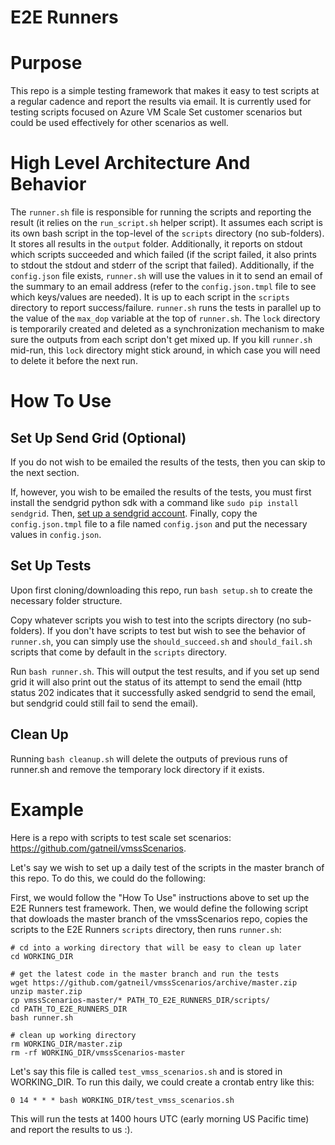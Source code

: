 E2E Runners
===========

# Purpose

This repo is a simple testing framework that makes it easy to test scripts at a regular cadence and report the results via email. It is currently used for testing scripts focused on Azure VM Scale Set customer scenarios but could be used effectively for other scenarios as well.


# High Level Architecture And Behavior

The `runner.sh` file is responsible for running the scripts and reporting the result (it relies on the `run_script.sh` helper script). It assumes each script is its own bash script in the top-level of the `scripts` directory (no sub-folders). It stores all results in the `output` folder. Additionally, it reports on stdout which scripts succeeded and which failed (if the script failed, it also prints to stdout the stdout and stderr of the script that failed). Additionally, if the `config.json` file exists, `runner.sh` will use the values in it to send an email of the summary to an email address (refer to the `config.json.tmpl` file to see which keys/values are needed). It is up to each script in the `scripts` directory to report success/failure. `runner.sh` runs the tests in parallel up to the value of the `max_dop` variable at the top of `runner.sh`. The `lock` directory is temporarily created and deleted as a synchronization mechanism to make sure the outputs from each script don't get mixed up. If you kill `runner.sh` mid-run, this `lock` directory might stick around, in which case you will need to delete it before the next run.


# How To Use

## Set Up Send Grid (Optional)

If you do not wish to be emailed the results of the tests, then you can skip to the next section.

If, however, you wish to be emailed the results of the tests, you must first install the sendgrid python sdk with a command like `sudo pip install sendgrid`. Then, [set up a sendgrid account](https://docs.microsoft.com/azure/app-service-web/sendgrid-dotnet-how-to-send-email). Finally, copy the `config.json.tmpl` file to a file named `config.json` and put the necessary values in `config.json`.

## Set Up Tests

Upon first cloning/downloading this repo, run `bash setup.sh` to create the necessary folder structure. 

Copy whatever scripts you wish to test into the scripts directory (no sub-folders). If you don't have scripts to test but wish to see the behavior of `runner.sh`, you can simply use the `should_succeed.sh` and `should_fail.sh` scripts that come by default in the `scripts` directory.

Run `bash runner.sh`. This will output the test results, and if you set up send grid it will also print out the status of its attempt to send the email (http status 202 indicates that it successfully asked sendgrid to send the email, but sendgrid could still fail to send the email).

## Clean Up

Running `bash cleanup.sh` will delete the outputs of previous runs of runner.sh and remove the temporary lock directory if it exists.


# Example

Here is a repo with scripts to test scale set scenarios: https://github.com/gatneil/vmssScenarios.

Let's say we wish to set up a daily test of the scripts in the master branch of this repo. To do this, we could do the following:

First, we would follow the "How To Use" instructions above to set up the E2E Runners test framework. Then, we would define the following script that dowloads the master branch of the vmssScenarios repo, copies the scripts to the E2E Runners `scripts` directory, then runs `runner.sh`:

```
# cd into a working directory that will be easy to clean up later
cd WORKING_DIR

# get the latest code in the master branch and run the tests
wget https://github.com/gatneil/vmssScenarios/archive/master.zip
unzip master.zip
cp vmssScenarios-master/* PATH_TO_E2E_RUNNERS_DIR/scripts/
cd PATH_TO_E2E_RUNNERS_DIR
bash runner.sh

# clean up working directory
rm WORKING_DIR/master.zip
rm -rf WORKING_DIR/vmssScenarios-master
```

Let's say this file is called `test_vmss_scenarios.sh` and is stored in WORKING_DIR. To run this daily, we could create a crontab entry like this:

```
0 14 * * * bash WORKING_DIR/test_vmss_scenarios.sh
```

This will run the tests at 1400 hours UTC (early morning US Pacific time) and report the results to us :).